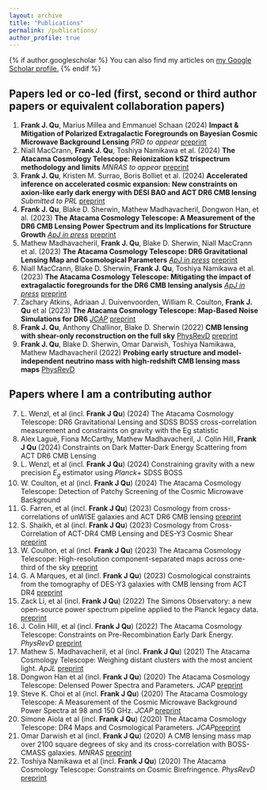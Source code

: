 ```yaml
---
layout: archive
title: "Publications"
permalink: /publications/
author_profile: true
---
```


{% if author.googlescholar %}
  You can also find my articles on <u><a href="{{author.googlescholar}}">my Google Scholar profile</a>.</u>
{% endif %}

##  Papers led or co-led (first, second or third author papers or equivalent collaboration papers)


1.  **Frank J. Qu**, Marius Millea and Emmanuel Schaan (2024) **Impact & Mitigation of Polarized Extragalactic Foregrounds on Bayesian Cosmic Microwave Background Lensing** *PRD to appear*  [preprint](https://arxiv.org/abs/2406.15351)
1. Niall MacCrann, **Frank J. Qu**, Toshiya Namikawa et al. (2024) **The Atacama Cosmology Telescope: Reionization kSZ trispectrum methodology and limits** *MNRAS to appear*  [preprint](https://arxiv.org/abs/2405.01188)
1. **Frank J. Qu**, Kristen M. Surrao, Boris Bolliet et al. (2024) **Accelerated inference on accelerated cosmic expansion: New constraints on axion-like early dark energy with DESI BAO and ACT DR6 CMB lensing** *Submitted to PRL*  [preprint](https://arxiv.org/pdf/2404.16805)
1. **Frank J. Qu**, Blake D. Sherwin, Mathew Madhavacheril, Dongwon Han, et al. (2023) **The Atacama Cosmology Telescope: A Measurement of the DR6 CMB Lensing Power Spectrum and its Implications for Structure Growth** *[ApJ in press](https://iopscience.iop.org/article/10.3847/1538-4357/acfe06)* [preprint](https://arxiv.org/abs/2304.05202)
2. Mathew Madhavacheril, **Frank J. Qu**, Blake D. Sherwin, Niall MacCrann et al. (2023) **The Atacama Cosmology Telescope: DR6 Gravitational Lensing Map and Cosmological Parameters** *[ApJ in press](https://iopscience.iop.org/article/10.3847/1538-4357/acff5f)*  [preprint](https://arxiv.org/abs/2304.05203)
3. Niall MacCrann, Blake D. Sherwin, **Frank J. Qu**, Toshiya Namikawa et al. (2023) **The Atacama Cosmology Telescope: Mitigating the impact of extragalactic foregrounds for the DR6 CMB lensing analysis** *[ApJ in press](https://iopscience.iop.org/article/10.3847/1538-4357/ad2610)*  [preprint](https://arxiv.org/abs/2304.05196)
4. Zachary Atkins, Adriaan J. Duivenvoorden, William R. Coulton, **Frank J. Qu** et al (2023) **The Atacama Cosmology Telescope: Map-Based Noise Simulations for DR6**
*[JCAP](https://iopscience.iop.org/article/10.1088/1475-7516/2023/11/073/meta)*
[preprint](https://arxiv.org/abs/arXiv:2303.04180)
5. **Frank J. Qu**, Anthony Challinor, Blake D. Sherwin (2022) **CMB lensing with shear-only reconstruction on the full sky** [PhysRevD](https://journals.aps.org/prd/abstract/10.1103/PhysRevD.108.063518) [preprint](https://arxiv.org/abs/2208.14988 ) 
6. **Frank J. Qu**, Blake D. Sherwin, Omar Darwish, Toshiya Namikawa, Mathew Madhavacheril (2022) **Probing early structure and model-independent neutrino mass with high-redshift CMB lensing mass maps** [PhysRevD](https://journals.aps.org/prd/abstract/10.1103/PhysRevD.107.123540)

## Papers where I am a contributing author
7. L. Wenzl, et al (incl. **Frank J Qu**) (2024) The Atacama Cosmology Telescope: DR6 Gravitational Lensing and SDSS BOSS cross-correlation measurement and constraints on gravity with the Eg statistic
7. Alex Laguë, Fiona McCarthy, Mathew Madhavacheril, J. Colin Hill, **Frank J Qu** (2024) Constraints on Dark Matter-Dark Energy Scattering from ACT DR6 CMB Lensing
7. L. Wenzl, et al (incl. **Frank J Qu**) (2024) Constraining gravity with a new precision $E_g$ estimator using *Planck*+ SDSS BOSS   
7. W. Coulton, et al (incl. **Frank J Qu**) (2024) The Atacama Cosmology Telescope: Detection of Patchy Screening of the Cosmic Microwave Background
7. G. Farren, et al (incl. **Frank J Qu**) (2023) Cosmology from cross-correlations of unWISE galaxies and ACT DR6 CMB lensing
[preprint](https://arxiv.org/abs/2309.05659)
7. S. Shaikh, et al (incl. **Frank J Qu**) (2023) Cosmology from Cross-Correlation of ACT-DR4 CMB Lensing and DES-Y3 Cosmic Shear
[preprint](https://arxiv.org/abs/2309.04412)
7. W. Coulton, et al (incl. **Frank J Qu**) (2023) The Atacama Cosmology Telescope: High-resolution component-separated maps across one-third of the sky
[preprint](https://arxiv.org/abs/2307.01258)
7. G. A Marques, et al (incl. **Frank J Qu**) (2023) Cosmological constraints from the tomography of DES-Y3 galaxies with CMB lensing from ACT DR4
[preprint](https://arxiv.org/abs/2306.17268)
7. Zack Li, et al (incl. **Frank J Qu**) (2022) The Simons Observatory: a new open-source power spectrum pipeline applied to the Planck legacy data.
[preprint](https://arxiv.org/abs/arXiv:2112.13839)
7. J. Colin Hill, et al (incl. **Frank J Qu**) (2022) The Atacama Cosmology Telescope: Constraints on Pre-Recombination Early Dark Energy. *PhysRevD*
[preprint](https://arxiv.org/abs/arXiv:2109.04451)
7. Mathew S. Madhavacheril, et al (incl. **Frank J Qu**) (2021) The Atacama Cosmology Telescope: Weighing distant clusters with the most ancient light. *ApJL*
[preprint](https://arxiv.org/abs/arXiv:2009.07772 )
7. Dongwon Han et al (incl. **Frank J Qu**) (2020) The Atacama Cosmology Telescope: Delensed Power Spectra and Parameters. *JCAP* [preprint](https://arxiv.org/abs/arXiv:2007.14405)
7. Steve K. Choi et al (incl. **Frank J Qu**) (2020) The Atacama Cosmology Telescope: A Measurement of the Cosmic Microwave Background Power Spectra at 98 and 150 GHz. *JCAP*
[preprint](https://arxiv.org/abs/arXiv:2007.07289)
8. Simone Aiola et al (incl. **Frank J Qu**) (2020) The Atacama Cosmology Telescope: DR4 Maps and Cosmological Parameters. *JCAP*[preprint](https://arxiv.org/abs/arXiv:2007.07288 )
9. Omar Darwish et al (incl. **Frank J Qu**) (2020) A CMB lensing mass map over 2100 square degrees of sky and its cross-correlation with BOSS-CMASS galaxies. *MNRAS* [preprint](https://arxiv.org/abs/arXiv:2004.01139 )
10. Toshiya Namikawa et al (incl. **Frank J Qu**) (2020) The Atacama Cosmology Telescope: Constraints on Cosmic Birefringence. *PhysRevD* [preprint](https://arxiv.org/abs/arXiv:2001.10465)